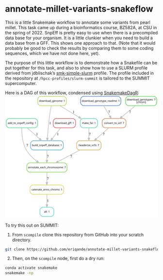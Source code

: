 annotate-millet-variants-snakeflow
================

This is a little Snakemake workflow to annotate some variants from pearl
millet. This task came up during a bioinformatics course, BZ582A, at CSU
in the spring of 2022. SnpEff is pretty easy to use when there is a
precompiled data base for your organism. It is a little clunkier when
you need to build a data base from a GFF. This shows one approach to
that. (Note that it would probably be good to check the results by
comparing them to some coding sequences, which we have not done here,
yet).

The purpose of this little workflow is to demonstrate how a Snakefile
can be put together for this task, and also to show how to use a SLURM
profile derived from jdblischak’s
[smk-simple-slurm](https://github.com/jdblischak/smk-simple-slurm)
profile. The profile included in the repository at
`/hpcc-profiles/slurm-summit` is tailored to the SUMMIT supercomputer.

Here is a DAG of this workflow, condensed using
[SnakemakeDagR](https://github.com/eriqande/SnakemakeDagR):
![](README_figures/amvs.svg)<!-- -->

To try this out on SUMMIT:

1.  From `scompile` clone this repository from GitHub into your scratch
    directory.

``` sh
git clone https://github.com/eriqande/annotate-millet-variants-snakeflow.git
```

2.  Then, on the `scompile` node, first do a dry run:

``` sh
conda activate snakemake
snakemake -np 
```
